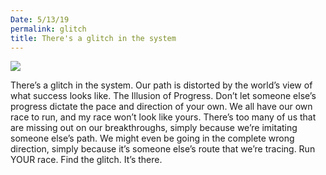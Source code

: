 ```yaml
---
Date: 5/13/19
permalink: glitch
title: There's a glitch in the system
---
```


![][image-1]

There’s a glitch in the system. Our path is distorted by the world’s view of what success looks like. The Illusion of Progress. Don’t let someone else’s progress dictate the pace and direction of your own. We all have our own race to run, and my race won’t look like yours. There’s too many of us that are missing out on our breakthroughs, simply because we’re imitating someone else’s path. We might even be going in the complete wrong direction, simply because it’s someone else’s route that we’re tracing. Run YOUR race. Find the glitch. It’s there.

[image-1]:	https://i.imgur.com/Nw1Zk7e.jpg